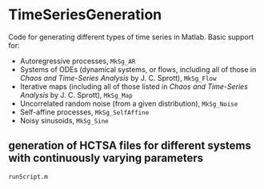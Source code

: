# TimeSeriesGeneration
Code for generating different types of time series in Matlab.
Basic support for:
* Autoregressive processes, `MkSg_AR`
* Systems of ODEs (dynamical systems, or flows, including all of those in *Chaos and Time-Series Analysis* by J. C. Sprott), `MkSg_Flow`
* Iterative maps (including all of those listed in *Chaos and Time-Series Analysis* by J. C. Sprott), `MkSg_Map`
* Uncorrelated random noise (from a given distribution), `MkSg_Noise`
* Self-affine processes, `MkSg_SelfAffine`
* Noisy sinusoids, `MkSg_Sine`

## generation of HCTSA files for different systems with continuously varying parameters

`runScript.m` 
